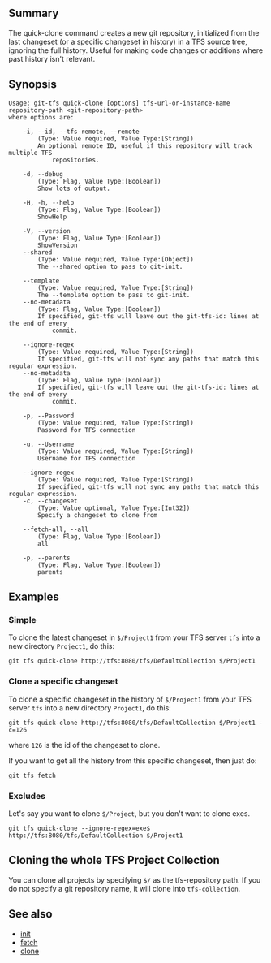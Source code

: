 ## Summary

The quick-clone command creates a new git repository, initialized from the last changeset (or a specific changeset in history) in a TFS source tree, ignoring the full history. 
Useful for making code changes or additions where past history isn't relevant.

## Synopsis

	Usage: git-tfs quick-clone [options] tfs-url-or-instance-name repository-path <git-repository-path>
	where options are:

		-i, --id, --tfs-remote, --remote
			(Type: Value required, Value Type:[String])
			An optional remote ID, useful if this repository will track multiple TFS
				repositories.

		-d, --debug
			(Type: Flag, Value Type:[Boolean])
			Show lots of output.

		-H, -h, --help
			(Type: Flag, Value Type:[Boolean])
			ShowHelp

		-V, --version
			(Type: Flag, Value Type:[Boolean])
			ShowVersion
		--shared
			(Type: Value required, Value Type:[Object])
			The --shared option to pass to git-init.

		--template
			(Type: Value required, Value Type:[String])
			The --template option to pass to git-init.
		--no-metadata
			(Type: Flag, Value Type:[Boolean])
			If specified, git-tfs will leave out the git-tfs-id: lines at the end of every
				commit.

		--ignore-regex
			(Type: Value required, Value Type:[String])
			If specified, git-tfs will not sync any paths that match this regular expression.
		--no-metadata
			(Type: Flag, Value Type:[Boolean])
			If specified, git-tfs will leave out the git-tfs-id: lines at the end of every
				commit.

		-p, --Password
			(Type: Value required, Value Type:[String])
			Password for TFS connection

		-u, --Username
			(Type: Value required, Value Type:[String])
			Username for TFS connection

		--ignore-regex
			(Type: Value required, Value Type:[String])
			If specified, git-tfs will not sync any paths that match this regular expression.
		-c, --changeset
			(Type: Value optional, Value Type:[Int32])
			Specify a changeset to clone from

		--fetch-all, --all
			(Type: Flag, Value Type:[Boolean])
			all

		-p, --parents
			(Type: Flag, Value Type:[Boolean])
			parents

## Examples

### Simple

To clone the latest changeset in `$/Project1` from your TFS server `tfs`
into a new directory `Project1`, do this:

    git tfs quick-clone http://tfs:8080/tfs/DefaultCollection $/Project1

### Clone a specific changeset

To clone a specific changeset in the history of `$/Project1` from your TFS server `tfs`
into a new directory `Project1`, do this:

    git tfs quick-clone http://tfs:8080/tfs/DefaultCollection $/Project1 -c=126

where `126` is the id of the changeset to clone.

If you want to get all the history from this specific changeset, then just do:

    git tfs fetch

### Excludes

Let's say you want to clone `$/Project`, but you don't want to
clone exes.

    git tfs quick-clone --ignore-regex=exe$ http://tfs:8080/tfs/DefaultCollection $/Project1

## Cloning the whole TFS Project Collection

You can clone all projects by specifying ``$/`` as the tfs-repository path. If you do not specify a git repository name, it will clone into ``tfs-collection``.

## See also

* [init](init.md)
* [fetch](fetch.md)
* [clone](clone.md)
